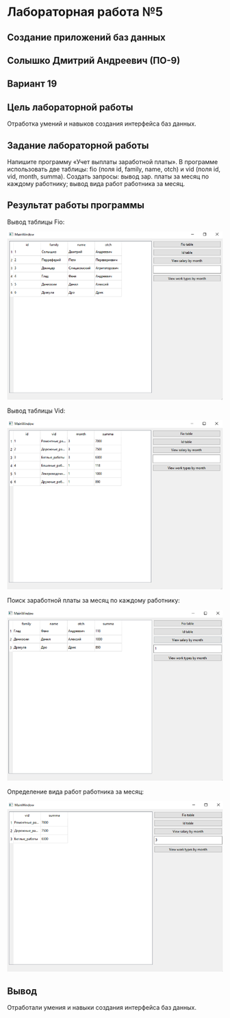 # Лабораторная работа №5 #

## Создание приложений баз данных ##

## Солышко Дмитрий Андреевич (ПО-9) ##

## Вариант 19 ##

## Цель лабораторной работы ##

Отработка умений и навыков создания интерфейса баз данных.

## Задание лабораторной работы ##

Напишите программу «Учет выплаты заработной платы». В программе использовать две таблицы: fio (поля id, family, name, otch) и vid (поля id, vid, month, summa). Создать запросы: вывод зар. платы за месяц по каждому работнику; вывод вида работ работника за месяц.

## Результат работы программы ##

Вывод таблицы Fio:

![img_1](images/img_1.png)

Вывод таблицы Vid:

![img_2](images/img_2.png)

Поиск заработной платы за месяц по каждому работнику:

![img_3](images/img_3.png)

Определение вида работ работника за месяц:

![img_4](images/img_4.png)

## Вывод ##

Отработали умения и навыки создания интерфейса баз данных.
